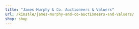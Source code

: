 ```yaml
---
title: "James Murphy & Co. Auctioneers & Valuers"
url: /kinsale/james-murphy-and-co-auctioneers-and-valuers/
shop: shop
---
```

